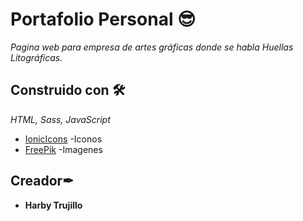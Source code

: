 # Portafolio Personal 😎
_Pagina web para empresa de artes gráficas donde se habla Huellas Litográficas._

## Construido con 🛠

_HTML, Sass, JavaScript_

* [IonicIcons](https://ionicons.com/) -Iconos
* [FreePik](https://www.freepik.es/) -Imagenes

## Creador✒

* **Harby Trujillo** 

